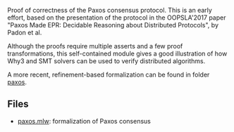
Proof of correctness of the Paxos consensus protocol. This is an early
effort, based on the presentation of the protocol in the OOPSLA'2017
paper "Paxos Made EPR: Decidable Reasoning about Distributed
Protocols", by Padon et al. 

Although the proofs require multiple asserts and a few proof
transformations, this self-contained module gives a good illustration
of how Why3 and SMT solvers can be used to verify distributed
algorithms. 

A more recent, refinement-based formalization can be found in folder
[paxos](../paxos/).

## Files 

  * [paxos.mlw](paxos.mlw): formalization of Paxos consensus


